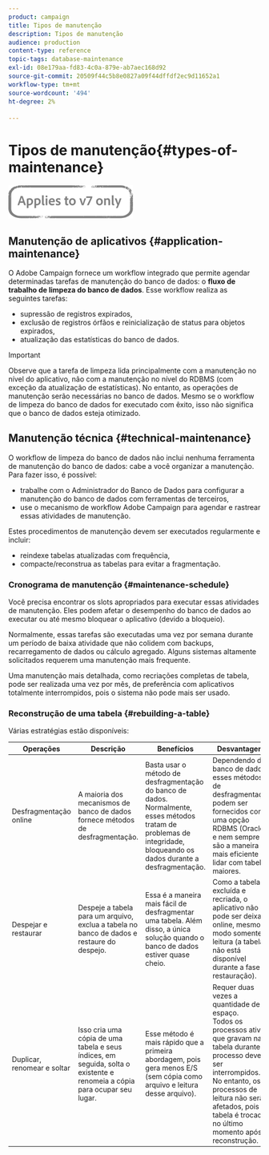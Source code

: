```yaml
---
product: campaign
title: Tipos de manutenção
description: Tipos de manutenção
audience: production
content-type: reference
topic-tags: database-maintenance
exl-id: 08e179aa-fd83-4c0a-879e-ab7aec168d92
source-git-commit: 20509f44c5b8e0827a09f44dffdf2ec9d11652a1
workflow-type: tm+mt
source-wordcount: '494'
ht-degree: 2%

---
```


# Tipos de manutenção{#types-of-maintenance}

![](../../assets/v7-only.svg)

## Manutenção de aplicativos {#application-maintenance}

O Adobe Campaign fornece um workflow integrado que permite agendar determinadas tarefas de manutenção do banco de dados: o **fluxo de trabalho de limpeza do banco de dados**. Esse workflow realiza as seguintes tarefas:

* supressão de registros expirados,
* exclusão de registros órfãos e reinicialização de status para objetos expirados,
* atualização das estatísticas do banco de dados.

>[!IMPORTANT]
>
>Observe que a tarefa de limpeza lida principalmente com a manutenção no nível do aplicativo, não com a manutenção no nível do RDBMS (com exceção da atualização de estatísticas). No entanto, as operações de manutenção serão necessárias no banco de dados. Mesmo se o workflow de limpeza do banco de dados for executado com êxito, isso não significa que o banco de dados esteja otimizado.

## Manutenção técnica {#technical-maintenance}

O workflow de limpeza do banco de dados não inclui nenhuma ferramenta de manutenção do banco de dados: cabe a você organizar a manutenção. Para fazer isso, é possível:

* trabalhe com o Administrador do Banco de Dados para configurar a manutenção do banco de dados com ferramentas de terceiros,
* use o mecanismo de workflow Adobe Campaign para agendar e rastrear essas atividades de manutenção.

Estes procedimentos de manutenção devem ser executados regularmente e incluir:

* reindexe tabelas atualizadas com frequência,
* compacte/reconstrua as tabelas para evitar a fragmentação.

### Cronograma de manutenção {#maintenance-schedule}

Você precisa encontrar os slots apropriados para executar essas atividades de manutenção. Eles podem afetar o desempenho do banco de dados ao executar ou até mesmo bloquear o aplicativo (devido a bloqueio).

Normalmente, essas tarefas são executadas uma vez por semana durante um período de baixa atividade que não colidem com backups, recarregamento de dados ou cálculo agregado. Alguns sistemas altamente solicitados requerem uma manutenção mais frequente.

Uma manutenção mais detalhada, como recriações completas de tabela, pode ser realizada uma vez por mês, de preferência com aplicativos totalmente interrompidos, pois o sistema não pode mais ser usado.

### Reconstrução de uma tabela {#rebuilding-a-table}

Várias estratégias estão disponíveis:

<table> 
 <thead> 
  <tr> 
   <th> Operações </th> 
   <th> Descrição </th> 
   <th> Benefícios </th> 
   <th> Desvantagens </th> 
  </tr> 
 </thead> 
 <tbody> 
  <tr> 
   <td> Desfragmentação online<br /> </td> 
   <td> A maioria dos mecanismos de banco de dados fornece métodos de desfragmentação.<br /> </td> 
   <td> Basta usar o método de desfragmentação do banco de dados. Normalmente, esses métodos tratam de problemas de integridade, bloqueando os dados durante a desfragmentação.<br /> </td> 
   <td> Dependendo do banco de dados, esses métodos de desfragmentação podem ser fornecidos como uma opção RDBMS (Oracle) e nem sempre são a maneira mais eficiente de lidar com tabelas maiores.<br /> </td> 
  </tr> 
  <tr> 
   <td> Despejar e restaurar<br /> </td> 
   <td> Despeje a tabela para um arquivo, exclua a tabela no banco de dados e restaure do despejo.<br /> </td> 
   <td> Essa é a maneira mais fácil de desfragmentar uma tabela. Além disso, a única solução quando o banco de dados estiver quase cheio.<br /> </td> 
   <td> Como a tabela é excluída e recriada, o aplicativo não pode ser deixado online, mesmo no modo somente leitura (a tabela não está disponível durante a fase de restauração).<br /> </td> 
  </tr> 
  <tr> 
   <td> Duplicar, renomear e soltar<br /> </td> 
   <td> Isso cria uma cópia de uma tabela e seus índices, em seguida, solta o existente e renomeia a cópia para ocupar seu lugar.<br /> </td> 
   <td> Esse método é mais rápido que a primeira abordagem, pois gera menos E/S (sem cópia como arquivo e leitura desse arquivo).<br /> </td> 
   <td> Requer duas vezes a quantidade de espaço.<br /> Todos os processos ativos que gravam na tabela durante o processo devem ser interrompidos. No entanto, os processos de leitura não serão afetados, pois a tabela é trocada no último momento após a reconstrução. <br /> </td> 
  </tr> 
 </tbody> 
</table>
